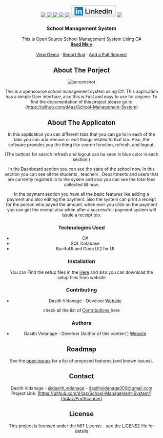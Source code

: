 <center>
<a href="https://github.com/d4az/"><img src="https://img.shields.io/github/followers/d4az?style=social"> </a> 
<a href="https://github.com/d4az/"><img src="https://img.shields.io/github/stars/d4az/PortScanner?style=social"> </a> 
<a href="https://github.com/d4az/"><img src="https://img.shields.io/github/forks/d4az/PortScanner?style=social"> </a> 
<a href="https://twitter.com/dasith_vidanage"><img src="https://img.shields.io/twitter/follow/dasith_vidanage?style=social"> </a> 
<a href="https://github.com/d4az/"><img src="https://img.shields.io/github/forks/d4az/School-Management-System?style=social"> </a> 
<a href="https://www.linkedin.com/in/dasith-vidanage-055389187/"><img src="https://github.com/d4az/d4az/blob/main/imgs/linkedin.svg" alt="LinkedIn"></a>
<a href="https://instagram.com/wakeupdaz/"> <img src="https://img.shields.io/badge/-wakeupdaaz-%238a3ab9?style=social&logo=instagram"> </a>
</cemter>



<!-- PROJECT LOGO -->
<br />
<p align="center">


  <h3 align="center">School Management System</h3>

  <p align="center">
  This is Open Source School Management System Using C#
    <br />
    <a href="https://github.com/d4az/School-Management-System"><strong>Read Me »</strong></a>
    <br />
    <br />
    <a href="yt link ">View Demo</a>
    ·
    <a href="https://github.com/d4az/School-Management-System/issues">Report Bug</a>
    ·
    <a href="https://github.com/d4az/School-Management-System/pulls">Add a Pull Request </a>
  </p>
</p>



<!-- ABOUT THE PROJECT -->
## About The Porject 

![screenshot](https://github.com/d4az/School-Management-System/blob/main/demo/one.png)


This is a opensource school management system using C#. This application has a simple User interface, also this is Fast and easy to use for anyone. To find the documentation of this project please go to (https://github.com/d4az/School-Management-System)

<!-- GETTING STARTED -->
## About The Applicaton 

In this application you can different tabs that you can go to in each of the tabs you can add remove or edit things related to that tab. Also, the software provides you the thing like search function, refresh, and logout.

(The buttons for search refresh and logout can be seen in blue color in each section.)

In the Dashboard section you can see the state of the school now, In this section you can see all the students , teachers , Departments and users that are currently registerd in to the sysem 
and also you can see the total fees collected till now.

In the payment section you have all the basic features like adding a payment and also editing the payment. also the system can print a receipt  for the person who payed the amount.  when ever you click on the payment you can get the receipt also when after a successfull payment system will issule a receipt too. 



### Technologies Used

<ul> 
  <li> C# </li>
  <li> SQL Database </li>
  <li> BunifuUI and Guna UI2 for UI  </li>
</ul>

### Installation

You can Find the setup files in the  <a href="https://github.com/d4az/School-Management-System/releases/tag/1.0"> Here</a> and also you can download the setup files from website 






### Contributing

<ul> 
  <li> Dasith Vidanage - Develoer  <a href="https://d4az.github.io/">Website</a> </li>
</ul>

check all the list of  <a href="https://github.com/d4az/School-Management-System/Contributions">Contributions </a>  here 



### Authors

<ul> 
  <li> Dasith Vidanage - Develoer  (Author of this content ) <a href="https://d4az.github.io/">Website</a> </li>
</ul>

## Roadmap

See the [open issues](https://github.com/d4az/School-Management-System//issues) for a list of proposed features (and known issues).

## Contact

Dasith Vidanage - [@dasith_vidanage](https://twitter.com/dasith_vidanage) - dasithvidanage000@gmail.com
Project Link: [https://github.com/d4az/School-Management-System/](/d4az/PortScanner)


## License

This project is licensed under the MIT License - see the <a href="https://github.com/d4az/School-Management-System/blob/main/LICENSE"> LICENSE</a> file for details



